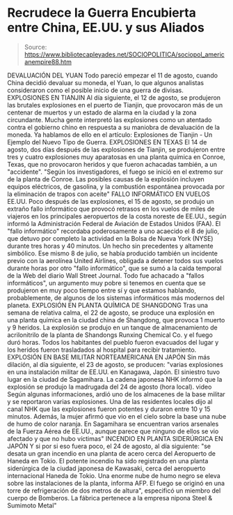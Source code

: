 # Recrudece la Guerra Encubierta entre China, EE.UU. y sus Aliados

> Source: https://www.bibliotecapleyades.net/SOCIOPOLITICA/sociopol_americanempire88.htm

DEVALUACIÓN DEL YUAN
Todo pareció empezar el 11 de agosto, cuando China decidió
devaluar su moneda, el Yuan, lo que algunos analistas
consideraron como el posible inicio de una guerra de divisas.
EXPLOSIONES EN TIANJIN
Al día siguiente, el 12 de agosto, se produjeron las brutales
explosiones en el puerto de Tianjin, que provocaron más de un
centenar de muertos y un estado de alarma en la ciudad y la zona
circundante.
Mucha gente interpretó las
explosiones como un atentado contra el gobierno chino en
respuesta a su maniobra de devaluación de la moneda.
Ya hablamos de ello en el artículo:
Explosiones de Tianjin - Un Ejemplo del Nuevo Tipo de Guerra.
EXPLOSIONES EN TEXAS
El 14 de agosto, dos días después de las explosiones de Tianjin,
se produjeron entre tres y cuatro explosiones muy aparatosas en
una planta química en Conroe, Texas, que no provocaron heridos y
que fueron achacadas también, a un "accidente".
"Según los investigadores, el fuego se inició en el extremo
sur de la planta de Conroe.
Las posibles causas de la
explosión incluyen equipos eléctricos, de gasolina, y la
combustión espontánea provocada por la eliminación de trapos
con aceite"
FALLO INFORMÁTICO EN VUELOS EE.UU.
Poco después de las explosiones, el 15 de agosto, se produjo un
extraño fallo informático que provocó retrasos en los vuelos de
miles de viajeros en los principales aeropuertos de la costa
noreste de EE.UU., según informó la Administración Federal de
Aviación de Estados Unidos (FAA).
El "fallo informático" recordaba poderosamente a uno acaecido el
8 de julio, que detuvo por completo la actividad en la Bolsa de
Nueva York (NYSE) durante tres horas y 40 minutos. Un hecho sin
precedentes y altamente simbólico.
Ese mismo 8 de julio, se había producido también un incidente
previo con la aerolínea United Airlines, obligada a detener
todos sus vuelos durante horas por otro "fallo informático", que
se sumó a la caída temporal de la Web del diario Wall Street
Journal.
Todo fue achacado a "fallos informáticos", un argumento muy
pobre si tenemos en cuenta que se produjeron en muy poco tiempo
entre sí y que estamos hablando, probablemente, de algunos de
los sistemas informáticos más modernos del planeta.
EXPLOSIÓN EN PLANTA QUÍMICA DE
SHANGDONG
Tras una semana de relativa calma, el 22 de agosto, se produce
una explosión en una planta química en la ciudad china de
Shangdong, que provoca 1 muerto y 9 heridos.
La explosión se produjo en un tanque de almacenamiento de
acrilonitrilo de la planta de Shandongs Runxing Chemical Co. y
el fuego duró horas.
Todos los habitantes del pueblo fueron evacuados del lugar y los
heridos fueron trasladados al hospital para recibir tratamiento.
EXPLOSIÓN EN BASE MILITAR
NORTEAMERICANA EN JAPÓN
Sin más dilación, al día siguiente, el 23 de agosto, se
producen:
"varias explosiones en una
instalación militar de EE.UU. en Kanagawa, Japón.
El siniestro tuvo lugar en la ciudad de Sagamihara. La
cadena japonesa NHK informó que la explosión se produjo la
madrugada del 24 de agosto (hora local).
video
Según algunas informaciones, ardió uno de los almacenes de
la base militar y se reportaron varias explosiones.
Una de las residentes locales dijo al canal NHK que las
explosiones fueron potentes y duraron entre 10 y 15 minutos.
Además, la mujer afirmó que vio en el cielo sobre la base
una nube de humo de color naranja.
En Sagamihara se encuentran
varios arsenales de la Fuerza Aérea de EE.UU., aunque parece
que ninguno de ellos se vio afectado y que no hubo víctimas"
INCENDIO EN PLANTA SIDERÚRGICA EN
JAPÓN
Y si por si eso fuera poco, el 24 de agosto, al día siguiente:
"se desata un gran incendio en
una planta de acero cerca del Aeropuerto de Haneda en Tokio.
El potente incendio ha sido registrado en una planta
siderúrgica de la ciudad japonesa de Kawasaki, cerca del
aeropuerto internacional Haneda de Tokio. Una enorme nube de
humo negro se eleva sobre las instalaciones de la planta,
informa AFP.
El fuego se originó en una torre de refrigeración de dos
metros de altura", especificó un miembro del cuerpo de
Bomberos. La fábrica pertenece a la empresa nipona Steel &
Sumimoto Metal"

